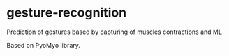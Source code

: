 # gesture-recognition
Prediction of gestures based by capturing of muscles contractions and ML

Based on PyoMyo library.
